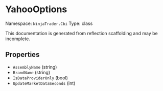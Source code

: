 # YahooOptions

Namespace: `NinjaTrader.Cbi`
Type: class

This documentation is generated from reflection scaffolding and may be incomplete.

## Properties
- `AssemblyName` (string)
- `BrandName` (string)
- `IsDataProviderOnly` (bool)
- `UpdateMarketDataSeconds` (int)
